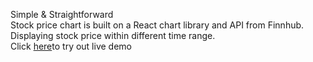 Simple & Straightforward <br>
Stock price chart is built on a React chart library and API from Finnhub. Displaying stock price within different time range. <br>
Click [here](https://60b9fdd447139d087194e40f--stonktest.netlify.app)to try out live demo
